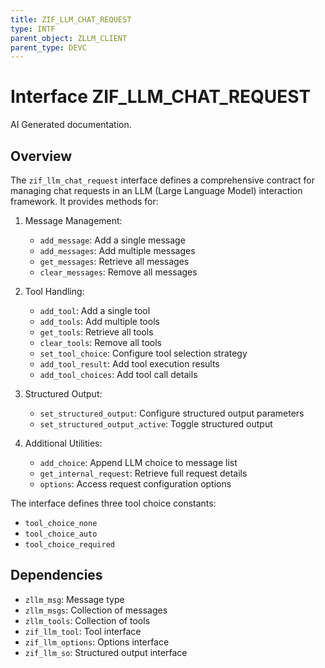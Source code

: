 ```yaml
---
title: ZIF_LLM_CHAT_REQUEST
type: INTF
parent_object: ZLLM_CLIENT
parent_type: DEVC
---
```


# Interface ZIF_LLM_CHAT_REQUEST

AI Generated documentation.
## Overview

The `zif_llm_chat_request` interface defines a comprehensive contract for managing chat requests in an LLM (Large Language Model) interaction framework. It provides methods for:

1. Message Management:
   - `add_message`: Add a single message
   - `add_messages`: Add multiple messages
   - `get_messages`: Retrieve all messages
   - `clear_messages`: Remove all messages

2. Tool Handling:
   - `add_tool`: Add a single tool
   - `add_tools`: Add multiple tools
   - `get_tools`: Retrieve all tools
   - `clear_tools`: Remove all tools
   - `set_tool_choice`: Configure tool selection strategy
   - `add_tool_result`: Add tool execution results
   - `add_tool_choices`: Add tool call details

3. Structured Output:
   - `set_structured_output`: Configure structured output parameters
   - `set_structured_output_active`: Toggle structured output

4. Additional Utilities:
   - `add_choice`: Append LLM choice to message list
   - `get_internal_request`: Retrieve full request details
   - `options`: Access request configuration options

The interface defines three tool choice constants:
- `tool_choice_none`
- `tool_choice_auto`
- `tool_choice_required`

## Dependencies

- `zllm_msg`: Message type
- `zllm_msgs`: Collection of messages
- `zllm_tools`: Collection of tools
- `zif_llm_tool`: Tool interface
- `zif_llm_options`: Options interface
- `zif_llm_so`: Structured output interface

